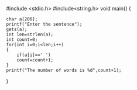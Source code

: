 #include <stdio.h>
#include<string.h>
void main()
{

    char a[200];
    printf("Enter the sentence");
    gets(a);
    int len=strlen(a);
    int count=0;
    for(int i=0;i<len;i++)
    {
        if(a[i]==' ')
        count=count+1;
    }
    printf("The number of words is %d",count+1);
}

